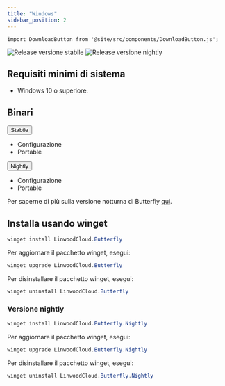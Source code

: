 ```yaml
---
title: "Windows"
sidebar_position: 2
---
```


```mdx-code-block
import DownloadButton from '@site/src/components/DownloadButton.js';
```

![Release versione stabile](https://img.shields.io/badge/dynamic/yaml?color=c4840d&label=Stable&query=%24.version&url=https%3A%2F%2Fraw.githubusercontent.com%2FLinwoodCloud%2Fbutterfly%2Fstable%2Fapp%2Fpubspec.yaml&style=for-the-badge) ![Release versione nightly](https://img.shields.io/badge/dynamic/yaml?color=f7d28c&label=Nightly&query=%24.version&url=https%3A%2F%2Fraw.githubusercontent.com%2FLinwoodCloud%2Fbutterfly%2Fnightly%2Fapp%2Fpubspec.yaml&style=for-the-badge)

## Requisiti minimi di sistema

* Windows 10 o superiore.

## Binari

<div className="row margin-bottom--lg padding--sm">
<div className="dropdown dropdown--hoverable margin--sm">
  <button className="button button--outline button--info button--lg">Stabile</button>
  <ul className="dropdown__menu">
    <li>
      <DownloadButton after="/downloads/post-windows" className="dropdown__link" href="https://github.com/LinwoodCloud/butterfly/releases/download/stable/linwood-butterfly-windows-setup.exe">
        Configurazione
      </DownloadButton>
    </li>
    <li>
      <DownloadButton after="/downloads/post-windows" className="dropdown__link" href="https://github.com/LinwoodCloud/butterfly/releases/download/stable/linwood-butterfly-windows.zip">
        Portable
      </DownloadButton>
    </li>
  </ul>
</div>
<div className="dropdown dropdown--hoverable margin--sm">
  <button className="button button--outline button--danger button--lg">Nightly</button>
  <ul className="dropdown__menu">
    <li>
      <DownloadButton after="/downloads/post-windows" className="dropdown__link" href="https://github.com/LinwoodCloud/butterfly/releases/download/nightly/linwood-butterfly-windows-setup.exe">
        Configurazione
      </DownloadButton>
    </li>
    <li>
      <DownloadButton after="/downloads/post-windows" className="dropdown__link" href="https://github.com/LinwoodCloud/butterfly/releases/download/nightly/linwood-butterfly-windows.zip">
        Portable
      </DownloadButton>
    </li>
  </ul>
</div>
</div>

Per saperne di più sulla versione notturna di Butterfly [qui](/nightly).

## Installa usando winget

```powershell
winget install LinwoodCloud.Butterfly
```

Per aggiornare il pacchetto winget, esegui:

```powershell
winget upgrade LinwoodCloud.Butterfly
```

Per disinstallare il pacchetto winget, esegui:

```powershell
winget uninstall LinwoodCloud.Butterfly
```

### Versione nightly

```powershell
winget install LinwoodCloud.Butterfly.Nightly
```

Per aggiornare il pacchetto winget, esegui:

```powershell
winget upgrade LinwoodCloud.Butterfly.Nightly
```

Per disinstallare il pacchetto winget, esegui:

```powershell
winget uninstall LinwoodCloud.Butterfly.Nightly
```

